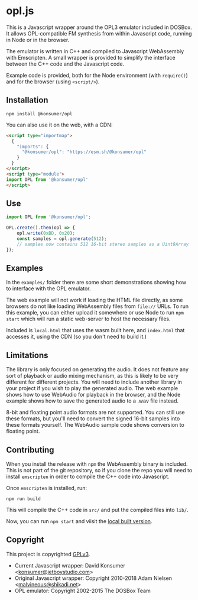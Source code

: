 # opl.js

This is a Javascript wrapper around the OPL3 emulator included in DOSBox.  It
allows OPL-compatible FM synthesis from within Javascript code, running in Node
or in the browser.

The emulator is written in C++ and compiled to Javascript WebAssembly with
Emscripten.  A small wrapper is provided to simplify the interface between the
C++ code and the Javascript code.

Example code is provided, both for the Node environment (with `require()`) and
for the browser (using `<script/>`).

## Installation
```
npm install @konsumer/opl
```

You can also use it on the web, with a CDN:

```html
<script type="importmap">
  {
    "imports": {
      "@konsumer/opl": "https://esm.sh/@konsumer/opl"
    }
  }
</script>
<script type="module">
import OPL from '@konsumer/opl'
</script>
```

## Use

```js
import OPL from '@konsumer/opl';

OPL.create().then(opl => {
    opl.write(0xBD, 0x20);
    const samples = opl.generate(512);
    // samples now contains 512 16-bit stereo samples as a Uint8Array
});
```


## Examples

In the `examples/` folder there are some short demonstrations showing how to
interface with the OPL emulator.

The web example will not work if loading the HTML file directly, as some browsers
do not like loading WebAssembly files from `file://` URLs.  To run this example,
you can either upload it somewhere or use Node to run `npm start` which
will run a static web-server to host the necessary files.


Included is `local.html` that uses the wasm built here, and `index.html` that accesses it, using the CDN (so you don't need to build it.)

## Limitations

The library is only focused on generating the audio.  It does not feature any
sort of playback or audio mixing mechanism, as this is likely to be very
different for different projects.  You will need to include another library in
your project if you wish to play the generated audio.  The web example shows how
to use WebAudio for playback in the browser, and the Node example shows how to
save the generated audio to a .wav file instead.

8-bit and floating point audio formats are not supported.  You can still use
these formats, but you'll need to convert the signed 16-bit samples into these
formats yourself.  The WebAudio sample code shows conversion to floating point.

## Contributing

When you install the release with `npm` the WebAssembly binary is included.
This is not part of the git repository, so if you clone the repo you will need
to install `emscripten` in order to compile the C++ code into Javascript.

Once `emscripten` is installed, run:

```
npm run build
```

This will compile the C++ code in `src/` and put the compiled files into `lib/`.


Now, you can run `npm start` and viisit the [local built version](http://127.0.0.1:8080/local.html).


## Copyright

This project is copyrighted [GPLv3](LICENSE).

- Current Javascript wrapper: David Konsumer <<konsumer@jetboystudio.com>>
- Original Javascript wrapper: Copyright 2010-2018 Adam Nielsen <<malvineous@shikadi.net>>
- OPL emulator: Copyright 2002-2015 The DOSBox Team

